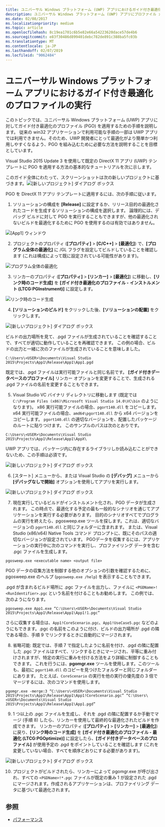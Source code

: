 ```yaml
---
title: ユニバーサル Windows プラットフォーム (UWP) アプリにおけるガイド付き最適化のプロファイル (PGO) の実行
description: ユニバーサル Windows プラットフォーム (UWP) アプリにプロファイル ガイド付き最適化 (PGO) を適用するステップ バイ ステップ ガイド。
ms.date: 02/08/2017
ms.localizationpriority: medium
ms.topic: article
ms.openlocfilehash: 8c19ea1701c6b5e82e66a54223620dace57de4b6
ms.sourcegitcommit: e83f30486d899401debc782de891c388ba5fc03b
ms.translationtype: MT
ms.contentlocale: ja-JP
ms.lasthandoff: 02/07/2019
ms.locfileid: "9062484"
---
```

# <a name="running-profile-guided-optimization-on-universal-windows-platform-apps"></a>ユニバーサル Windows プラットフォーム アプリにおけるガイド付き最適化のプロファイルの実行 
 
このトピックでは、ユニバーサル Windows プラットフォーム (UWP) アプリに対してガイド付き最適化のプロファイル (PGO) を適用するための手順を説明します。 従来の win32 アプリケーションで利用可能な手順の一部は UWP アプリでは利用できません。そのため、UWP 開発者にとって最適化がより簡単かつ利用しやすくなるよう、PGO を組み込むために必要な方法を説明することを目標としています。

Visual Studio 2015 Update 3 を使用して既定の DirectX 11 アプリ (UWP) テンプレートに PGO を適用する方法の基本的なチュートリアルを次に示します。
 
このガイド全体にわたって、スクリーンショットは次の新しいプロジェクトに基づきます。![[新しいプロジェクト] ダイアログ ボックス](images/pgo-001.png)

PGO を DirectX 11 アプリ テンプレートに適用するには、次の手順に従います。

1. ソリューションの構成を **[Release]** に設定するか、リリース目的の最適化されたコードを生成するソリューションの構成を選択します。 論理的には、デバッグ ビルドに対して PGO を実行することもできますが、他の最適化されないビルドを最適化するために PGO を使用するのは有効ではありません。 
 
 ![[App1] ウィンドウ](images/pgo-002.png)
 
2. プロジェクトのプロパティ (**[プロパティ]** > **[C/C++]** > **[最適化]**) で、**[プログラム全体の最適化]** に /GL フラグを設定してビルドしていることを確認します (これは構成によって既に設定されている可能性があります)。

 ![プログラム全体の最適化](images/pgo-003.png)

3. リンカーのプロパティ (**[プロパティ]** > **[リンカー]** > **[最適化]**) に移動し、**[リンク時のコード生成]** を **[ガイド付き最適化のプロファイル - インストルメント (LTCG:PGInstrument)]** に設定します。
 
 ![リンク時のコード生成](images/pgo-004.png)

4. **[ソリューションのビルド]** をクリックした後、**[ソリューションの配置]** をクリックします。 

 ![[新しいプロジェクト] ダイアログ ボックス](images/pgo-005.png)
 
 ビルドの出力場所を見て、.pgd ファイルが生成されていることを確認することで、すべてが適切に動作していることを再確認できます。 この例の場合、ビルドの出力と一緒に次のファイルが生成されていることを意味しました。
 
 `C:\Users\<USER>\Documents\Visual Studio 2015\Projects\App1\Release\App1\App1.pgd`

 既定では、.pgd ファイルは実行可能ファイルと同じ名前です。 **[ガイド付きデータベースのプロファイル]** リンカー オプションを変更することで、生成される .pgd ファイルの名前を変更することもできます。 
 
5. Visual Studio VC バイナリ ディレクトリに移動します (既定では `C:\Program Files (x86)\Microsoft Visual Studio 14.0\VC\bin` のようになります)。 x86 実行可能ファイルの場合、`pgort140.dll` をコピーします。x64 実行可能ファイルの場合、`amd64\pgort140.dll` から x64 バージョンをコピーします。 `pgort140.dll` の適切なバージョンを、配置したパッケージのルートに貼りつけます。 このサンプルのパスは次のとおりです。

 `C:\Users\<USER>\Documents\Visual Studio 2015\Projects\App1\Release\App1\AppX\`

 UWP アプリでは、パッケージ内に存在するライブラリしか読み込むことができないため、この手順は必須です。

 ![[新しいプロジェクト] ダイアログ ボックス](images/pgo-006.png)
 
6. [スタート] メニューから、または Visual Studio の **[デバッグ]** メニューから **[デバッグなしで開始]** オプションを使用してアプリを実行します。 

 ![[新しいプロジェクト] ダイアログ ボックス](images/pgo-007.png)
 
7. 現在実行しているビルドがインストルメント化され、PGO データが生成されます。 この時点で、最適化する予定の最も一般的なシナリオを通じてアプリケーションを実行する必要があります。 目的のシナリオすべてでプログラムの実行を終えたら、pgosweep.exe ツールを探します。これは、適切なバージョンの `pgort140.dll` と同じフォルダーに含まれます。 または、Visual Studio (x86/x64) Native Tools コマンド プロンプトに、既にそのパスの適切なバージョンが設定されています。 PGOデータを収集するには、アプリケーションの実行中に次のコマンドを実行し、プロファイリング データを含む .pgc ファイルを生成します。
 
  `pgosweep.exe <executable name> <output file>` 
 
  PGO データの収集方法を制御する他のオプションの引数を確認するために、pgosweep.exe のヘルプ (`pgosweep.exe /help`) を表示することもできます。
 
  .pgd が含まれるビルド場所に .pgc ファイルを出力し、ファイルに `<PGDName>!<RunIdentifier>.pgc` という名前を付けることもお勧めします。 この例では、次のようになります。
 
  ```
  pgosweep.exe App1.exe “C:\Users\<USER>\Documents\Visual Studio 2015\Projects\App1\Release\App1\App1!1.pgc”
  ```
 
  さらに収集する場合は、`App1!CoreScenario.pgc`、`App1!UseCase5.pgc` などのようにもできます。.pgc の名前をこのように付け、ビルドの出力場所が .pgd の隣である場合、手順 9 でリンクするときに自動的にマージされます。
 
8. 省略可能: 既定では、手順 7 で指定したように名前を付け、.pgd の隣に配置した .pgc ファイルはすべて、リンクするときにマージされ、平等に重み付けされますが、特定の実行に重みを付ける方法をより詳細に制御することもできます。 これを行うには、**pgomgr.exe** ツールを使用します。このツールも、最初に `pgort140.dll` のコピーを見つけたフォルダーと同じフォルダーにあります。 たとえば、`CoreScenario` の実行を他の実行の優先度の 3 倍でマージするには、次のコマンドを使用します。
 
 ```
 pgomgr.exe -merge:3 “C:\Users\<USER>\Documents\Visual Studio 2015\Projects\App1\Release\App1\App1!CoreScenario.pgc” “C:\Users\<USER>\Documents\Visual Studio 2015\Projects\App1\Release\App1\App1.pgd”
 ```
 
9. 1 つ以上の .pgc ファイルを生成し、それを .pgd の隣に配置するか手動でマージ (手順 8) したら、リンカーを使用して最終的な最適化されたビルドを作成できます。 リンカーのプロパティ (**[プロパティ]** > **[リンカー]** > **[最適化]**) に戻り、**[リンク時のコード生成]** を **[ガイド付き最適化のプロファイル - 最適化 (LTCG:PGOptimize)]** に設定したら、**[ガイド付きデータベースのプロファイル]** が使用予定の .pgd をポイントしていることを確認します (これを変更していない場合、すべてを順序どおりにする必要があります)。

 ![[新しいプロジェクト] ダイアログ ボックス](images/pgo-009.png)
 
10. プロジェクトがビルドされたら、リンカーによって pgomgr.exe が呼び出され、すべての `<PGDName>!*.pgc` ファイルが既定の重み 1 が設定された .pgd にマージされます。作成されるアプリケーションは、プロファイリング データに基づいて最適化されます。

## <a name="see-also"></a>参照
- [パフォーマンス](performance-and-xaml-ui.md)

 

